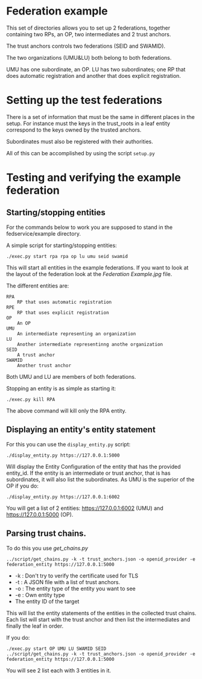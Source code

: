 # Federation example

This set of directories allows you to set up 2 federations, together
containing two RPs, an OP, two intermediates and 2 trust anchors.

The trust anchors controls two federations (SEID and SWAMID).

The two organizations (UMU&LU) both belong to both federations.

UMU has one subordinate, an OP.
LU has two subordinates; one RP that does automatic registration and another
that does explicit registration.

# Setting up the test federations

There is a set of information that must be the same in different places in
the setup. For instance must the keys in the trust_roots in a leaf entity
correspond to the keys owned by the trusted anchors.

Subordinates must also be registered with their authorities.

All of this can be accomplished by using the script `setup.py`

# Testing and verifying the example federation

## Starting/stopping entities

For the commands below to work you are supposed to
stand in the fedservice/example directory.

A simple script for starting/stopping entities:

    ./exec.py start rpa rpa op lu umu seid swamid

This will start all entities in the example federations.
If you want to look at the layout of the federation look at the 
_Federation Example.jpg_ file.

The different entities are:

    RPA
        RP that uses automatic registration
    RPE
        RP that uses explicit registration
    OP
        An OP
    UMU
        An intermediate representing an organization
    LU
        Another intermediate representinng anothe organization
    SEID
        A trust anchor
    SWAMID
        Another trust anchor

Both UMU and LU are members of both federations.

Stopping an entity is as simple as starting it:

    ./exec.py kill RPA

The above command will kill only the RPA entity.

## Displaying an entity's entity statement

For this you can use the `display_entity.py` script:

    ./display_entity.py https://127.0.0.1:5000

Will display the Entity Configuration of the entity that has the provided entity_id.
If the entity is an intermediate or trust anchor, that is has subordinates,
it will also list the subordinates. 
As UMU is the superior of the OP if you do:

    ./display_entity.py https://127.0.0.1:6002

You will get a list of 2 entities: https://127.0.0.1:6002 (UMU)
and https://127.0.0.1:5000 (OP).

## Parsing trust chains.

To do this you use _get_chains.py_

    ../script/get_chains.py -k -t trust_anchors.json -o openid_provider -e federation_entity https://127.0.0.1:5000

* -k : Don't try to verify the certificate used for TLS
* -t : A JSON file with a list of trust anchors.
* -o : The entity type of the entity you want to see
* -e : Own entity type
* The entity ID of the target

This will list the entity statements of the entities in the collected trust 
chains. Each list will start with the trust anchor and then list the
intermediates and finally the leaf in order.

If you do:

    ./exec.py start OP UMU LU SWAMID SEID
    ../script/get_chains.py -k -t trust_anchors.json -o openid_provider -e federation_entity https://127.0.0.1:5000

You will see 2 list each with 3 entities in it.
